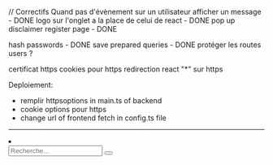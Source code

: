 // Correctifs
Quand pas d'évènement sur un utilisateur afficher un message - DONE
logo sur l'onglet a la place de celui de react - DONE
pop up disclaimer register page - DONE

hash passwords - DONE
save prepared queries - DONE
protéger les routes users ?

certificat https
cookies pour https
redirection react "*" sur https

Deploiement:
- remplir httpsoptions in main.ts of backend
- cookie options pour https
- change url of frontend fetch in config.ts file

---
 <li className="header__search">
          <div className="form-group" style={{ position: "relative" }}>
            <input className="search" placeholder="Recherche..." />
            <button>
              <Icon name="search" />
            </button>
          </div>
        </li>